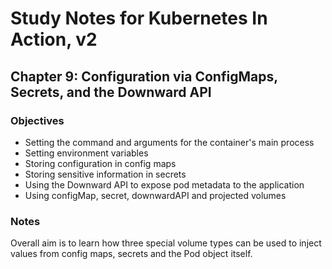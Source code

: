 # Study Notes for Kubernetes In Action, v2

## Chapter 9: Configuration via ConfigMaps, Secrets, and the Downward API

### Objectives
- Setting the command and arguments for the container's main process
- Setting environment variables
- Storing configuration in config maps
- Storing sensitive information in secrets
- Using the Downward API to expose pod metadata to the application
- Using configMap, secret, downwardAPI and projected volumes

### Notes

Overall aim is to learn how three special volume types can be used to inject values from config maps, secrets and the Pod object itself. 